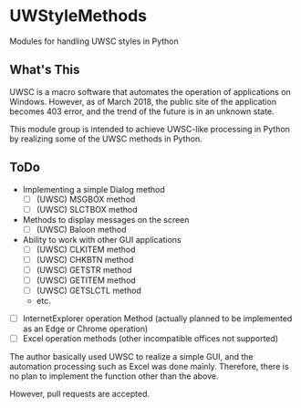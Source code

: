 # UWStyleMethods
Modules for handling UWSC styles in Python

## What's This
UWSC is a macro software that automates the operation of applications on Windows.
However, as of March 2018, the public site of the application becomes 403 error, and the trend of the future is in an unknown state.

This module group is intended to achieve UWSC-like processing in Python by realizing some of the UWSC methods in Python.

## ToDo

* Implementing a simple Dialog method
  * [ ] (UWSC) MSGBOX method
  * [ ] (UWSC) SLCTBOX method
* Methods to display messages on the screen
  * [ ] (UWSC) Baloon method
* Ability to work with other GUI applications
  * [ ] (UWSC) CLKITEM method
  * [ ] (UWSC) CHKBTN method
  * [ ] (UWSC) GETSTR method
  * [ ] (UWSC) GETITEM method
  * [ ] (UWSC) GETSLCTL method
  * etc.
* [ ] InternetExplorer operation Method (actually planned to be implemented as an Edge or Chrome operation)
* [ ] Excel operation methods (other incompatible offices not supported)

The author basically used UWSC to realize a simple GUI, and the automation processing such as Excel was done mainly.
Therefore, there is no plan to implement the function other than the above.

However, pull requests are accepted.
